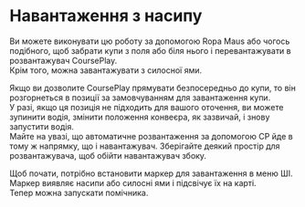# Навантаження з насипу

  
Ви можете виконувати цю роботу за допомогою Ropa Maus або чогось подібного, щоб забрати купи з поля або біля нього і перевантажувати в розвантажувач CoursePlay.  
Крім того, можна завантажувати з силосної ями.  
  
Якщо ви дозволите CoursePlay прямувати безпосередньо до купи, то він розгорнеться в позиції за замовчуванням для завантаження купи.  
У разі, якщо ця позиція не підходить для вашого оточення, ви можете зупинити водія, змінити положення конвеєра, як зазвичай, і знову запустити водія.  
Майте на увазі, що автоматичне розвантаження за допомогою СР йде в тому ж напрямку, що і навантажувач. Зберігайте деякий простір для розвантажувача, щоб обійти навантажувач збоку.  


  
Щоб почати, потрібно встановити маркер для завантаження в меню ШІ.  
Маркер виявляє насипи або силосні ями і підсвічує їх на карті.  
Тепер можна запускати помічника.  


